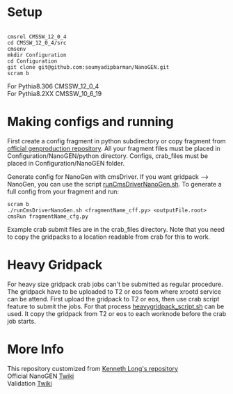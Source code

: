 # Setup

```

cmsrel CMSSW_12_0_4 
cd CMSSW_12_0_4/src
cmsenv
mkdir Configuration
cd Configuration
git clone git@github.com:soumyadipbarman/NanoGEN.git
scram b
```
For Pythia8.306 CMSSW_12_0_4 \
For Pythia8.2XX CMSSW_10_6_19

# Making configs and running
First create a config fragment in python subdirectory or copy fragment from [official genproduction repository](https://github.com/cms-sw/genproductions/tree/master/genfragments). All your fragment files must be placed in Configuration/NanoGEN/python directory. Configs, crab_files must be placed in Configuration/NanoGEN folder.

Generate config for NanoGen with cmsDriver. If you want gridpack --> NanoGen, you can use the script [runCmsDriverNanoGen.sh](runCmsDriverNanoGen.sh). To generate a full config from your fragment and run:

```
scram b
./runCmsDriverNanoGen.sh <fragmentName_cff.py> <outputFile.root>
cmsRun fragmentName_cfg.py
```

Example crab submit files are in the crab_files directory. Note that you need to copy the gridpacks to a location readable from crab for this to work.

# Heavy Gridpack
For heavy size gridpack crab jobs can't be submitted as regular procedure. The gridpack have to be uploaded to T2 or eos feom where xrootd service can be attend. First upload the gridpack to T2 or eos, then use crab script feature to submit the jobs. For that process [heavygridpack_script.sh](crab_files/heavygridpack_script.sh) can be used. It copy the gridpack from T2 or eos to each worknode before the crab job starts.

# More Info
This repository customized from [Kenneth Long's repository](https://github.com/kdlong/WMassNanoGen) \
Official NanoGEN [Twiki](https://twiki.cern.ch/twiki/bin/viewauth/CMS/NanoGen) \
Validation [Twiki](https://twiki.cern.ch/twiki/bin/view/CMS/GeneratorValidation#Validation_Workflow)

